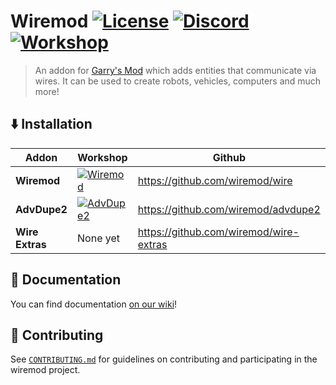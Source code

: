 # Wiremod [![License](https://img.shields.io/github/license/wiremod/wire?color=red)](LICENSE) [![Discord](https://img.shields.io/discord/231131817640460288?label=Discord&logo=discord&logoColor=ffffff&labelColor=7289DA&color=2c2f33)](https://discord.gg/H8UKY3Y) [![Workshop](https://img.shields.io/steam/subscriptions/160250458?color=yellow&logo=steam)](https://steamcommunity.com/sharedfiles/filedetails/?id=160250458)


> An addon for [Garry's Mod](https://garrysmod.com) which adds entities that communicate via wires. It can be used to create robots, vehicles, computers and much more!


## ⬇️ Installation

| Addon | Workshop | Github |
|  ---  |   ---    |   ---  |
|**Wiremod**| [![Wiremod](https://img.shields.io/steam/subscriptions/160250458?logo=steam)](https://steamcommunity.com/sharedfiles/filedetails/?id=160250458) | https://github.com/wiremod/wire |
|**AdvDupe2**| [![AdvDupe2](https://img.shields.io/steam/subscriptions/160250458?logo=steam)](https://steamcommunity.com/sharedfiles/filedetails/?id=773402917)| https://github.com/wiremod/advdupe2 |
|**Wire Extras**| None yet | https://github.com/wiremod/wire-extras |


## 📖 Documentation

You can find documentation [on our wiki](https://github.com/wiremod/wire/wiki)!


## 🤝 Contributing

See [`CONTRIBUTING.md`](CONTRIBUTING.md) for guidelines on contributing and participating in the wiremod project.
